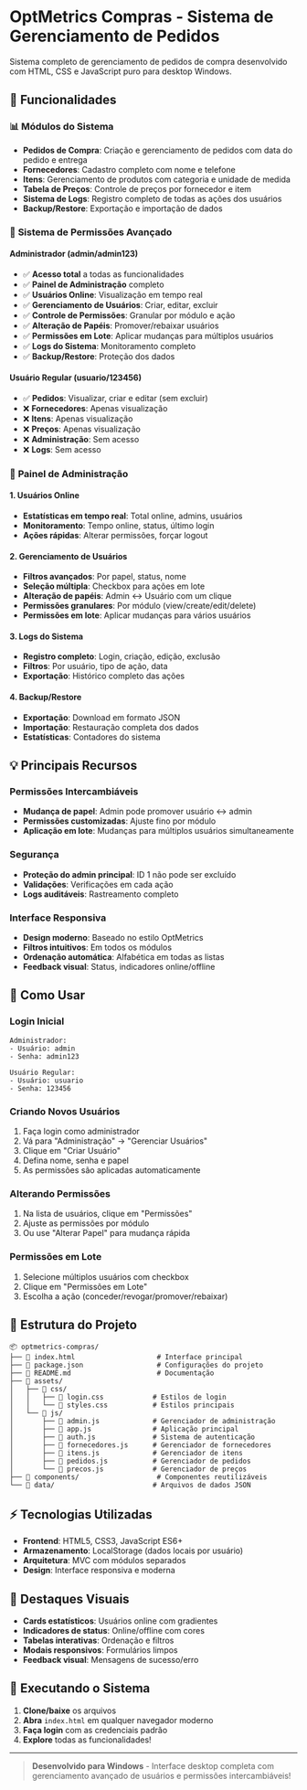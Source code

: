 # OptMetrics Compras - Sistema de Gerenciamento de Pedidos

Sistema completo de gerenciamento de pedidos de compra desenvolvido com HTML, CSS e JavaScript puro para desktop Windows.

## 🚀 Funcionalidades

### 📊 **Módulos do Sistema**
- **Pedidos de Compra**: Criação e gerenciamento de pedidos com data do pedido e entrega
- **Fornecedores**: Cadastro completo com nome e telefone
- **Itens**: Gerenciamento de produtos com categoria e unidade de medida
- **Tabela de Preços**: Controle de preços por fornecedor e item
- **Sistema de Logs**: Registro completo de todas as ações dos usuários
- **Backup/Restore**: Exportação e importação de dados

### 🔐 **Sistema de Permissões Avançado**

#### **Administrador (admin/admin123)**
- ✅ **Acesso total** a todas as funcionalidades
- ✅ **Painel de Administração** completo
- ✅ **Usuários Online**: Visualização em tempo real
- ✅ **Gerenciamento de Usuários**: Criar, editar, excluir
- ✅ **Controle de Permissões**: Granular por módulo e ação
- ✅ **Alteração de Papéis**: Promover/rebaixar usuários
- ✅ **Permissões em Lote**: Aplicar mudanças para múltiplos usuários
- ✅ **Logs do Sistema**: Monitoramento completo
- ✅ **Backup/Restore**: Proteção dos dados

#### **Usuário Regular (usuario/123456)**
- ✅ **Pedidos**: Visualizar, criar e editar (sem excluir)
- ❌ **Fornecedores**: Apenas visualização
- ❌ **Itens**: Apenas visualização  
- ❌ **Preços**: Apenas visualização
- ❌ **Administração**: Sem acesso
- ❌ **Logs**: Sem acesso

### 🎯 **Painel de Administração**

#### **1. Usuários Online**
- **Estatísticas em tempo real**: Total online, admins, usuários
- **Monitoramento**: Tempo online, status, último login
- **Ações rápidas**: Alterar permissões, forçar logout

#### **2. Gerenciamento de Usuários**
- **Filtros avançados**: Por papel, status, nome
- **Seleção múltipla**: Checkbox para ações em lote
- **Alteração de papéis**: Admin ↔ Usuário com um clique
- **Permissões granulares**: Por módulo (view/create/edit/delete)
- **Permissões em lote**: Aplicar mudanças para vários usuários

#### **3. Logs do Sistema**
- **Registro completo**: Login, criação, edição, exclusão
- **Filtros**: Por usuário, tipo de ação, data
- **Exportação**: Histórico completo das ações

#### **4. Backup/Restore**
- **Exportação**: Download em formato JSON
- **Importação**: Restauração completa dos dados
- **Estatísticas**: Contadores do sistema

## 💡 **Principais Recursos**

### **Permissões Intercambiáveis**
- **Mudança de papel**: Admin pode promover usuário ↔ admin
- **Permissões customizadas**: Ajuste fino por módulo
- **Aplicação em lote**: Mudanças para múltiplos usuários simultaneamente

### **Segurança**
- **Proteção do admin principal**: ID 1 não pode ser excluído
- **Validações**: Verificações em cada ação
- **Logs auditáveis**: Rastreamento completo

### **Interface Responsiva**
- **Design moderno**: Baseado no estilo OptMetrics
- **Filtros intuitivos**: Em todos os módulos
- **Ordenação automática**: Alfabética em todas as listas
- **Feedback visual**: Status, indicadores online/offline

## 🔧 **Como Usar**

### **Login Inicial**
```
Administrador:
- Usuário: admin
- Senha: admin123

Usuário Regular:
- Usuário: usuario  
- Senha: 123456
```

### **Criando Novos Usuários**
1. Faça login como administrador
2. Vá para "Administração" → "Gerenciar Usuários"
3. Clique em "Criar Usuário"
4. Defina nome, senha e papel
5. As permissões são aplicadas automaticamente

### **Alterando Permissões**
1. Na lista de usuários, clique em "Permissões"
2. Ajuste as permissões por módulo
3. Ou use "Alterar Papel" para mudança rápida

### **Permissões em Lote**
1. Selecione múltiplos usuários com checkbox
2. Clique em "Permissões em Lote"
3. Escolha a ação (conceder/revogar/promover/rebaixar)

## 📁 **Estrutura do Projeto**

```
📦 optmetrics-compras/
├── 📄 index.html                    # Interface principal
├── 📄 package.json                  # Configurações do projeto
├── 📄 README.md                     # Documentação
├── 📁 assets/
│   ├── 📁 css/
│   │   ├── 📄 login.css            # Estilos de login
│   │   └── 📄 styles.css           # Estilos principais
│   └── 📁 js/
│       ├── 📄 admin.js             # Gerenciador de administração
│       ├── 📄 app.js               # Aplicação principal
│       ├── 📄 auth.js              # Sistema de autenticação
│       ├── 📄 fornecedores.js      # Gerenciador de fornecedores
│       ├── 📄 itens.js             # Gerenciador de itens
│       ├── 📄 pedidos.js           # Gerenciador de pedidos
│       └── 📄 precos.js            # Gerenciador de preços
├── 📁 components/                   # Componentes reutilizáveis
└── 📁 data/                        # Arquivos de dados JSON
```

## ⚡ **Tecnologias Utilizadas**

- **Frontend**: HTML5, CSS3, JavaScript ES6+
- **Armazenamento**: LocalStorage (dados locais por usuário)
- **Arquitetura**: MVC com módulos separados
- **Design**: Interface responsiva e moderna

## 🎨 **Destaques Visuais**

- **Cards estatísticos**: Usuários online com gradientes
- **Indicadores de status**: Online/offline com cores
- **Tabelas interativas**: Ordenação e filtros
- **Modais responsivos**: Formulários limpos
- **Feedback visual**: Mensagens de sucesso/erro

## 🔄 **Executando o Sistema**

1. **Clone/baixe** os arquivos
2. **Abra** `index.html` em qualquer navegador moderno
3. **Faça login** com as credenciais padrão
4. **Explore** todas as funcionalidades!

---

> **Desenvolvido para Windows** - Interface desktop completa com gerenciamento avançado de usuários e permissões intercambiáveis!
